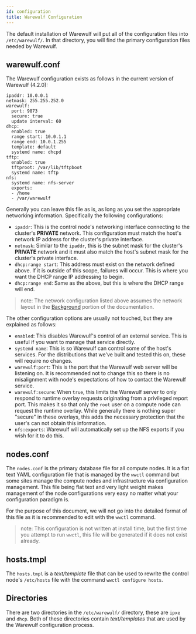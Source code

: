 ```yaml
---
id: configuration
title: Warewulf Configuration
---
```


The default installation of Warewulf will put all of the configuration files into `/etc/warewulf/`. In that directory, you will find the primary configuration files needed by Warewulf.

## warewulf.conf

The Warewulf configuration exists as follows in the current version of Warewulf (4.2.0):

```
ipaddr: 10.0.0.1
netmask: 255.255.252.0
warewulf:
  port: 9873
  secure: true
  update interval: 60
dhcp:
  enabled: true
  range start: 10.0.1.1
  range end: 10.0.1.255
  template: default
  systemd name: dhcpd
tftp:
  enabled: true
  tftproot: /var/lib/tftpboot
  systemd name: tftp
nfs:
  systemd name: nfs-server
  exports:
  - /home
  - /var/warewulf
```

Generally you can leave this file as is, as long as you set the appropriate networking information. Specifically the following configurations:

- `ipaddr`: This is the control node's networking interface connecting to the cluster's **PRIVATE** network. This configuration must match the host's network IP address for the cluster's private interface.
- `netmask`: Similar to the `ipaddr`, this is the subnet mask for the cluster's **PRIVATE** network and it must also match the host's subnet mask for the cluster's private interface.
- `dhcp:range start`: This address must exist on the network defined above. If it is outside of this scope, failures will occur. This is where you want the DHCP range IP addressing to begin.
- `dhcp:range end`: Same as the above, but this is where the DHCP range will end.

> note: The network configuration listed above assumes the network layout in the [Background](background.md) portion of the documentation.

The other configuration options are usually not touched, but they are explained as follows:

- `enabled`: This disables Warewulf's control of an external service. This is useful if you want to manage that service directly.
- `systemd name`: This is so Warewulf can control some of the host's services. For the distributions that we've built and tested this on, these will require no changes.
- `warewulf:port`: This is the port that the Warewulf web server will be listening on. It is recommended not to change this so there is no misalignment with node's expectations of how to contact the Warewulf service.
- `warewulf:secure`: When `true`, this limits the Warewulf server to only respond to runtime overlay requests originating from a privileged report port. This makes it so that only the `root` user on a compute node can request the runtime overlay. While generally there is nothing super "secure" in these overlays, this adds the necessary protection that the user's can not obtain this information.
- `nfs:exports`: Warewulf will automatically set up the NFS exports if you wish for it to do this. 

## nodes.conf

The `nodes.conf` is the primary database file for all compute nodes. It is a flat text YAML configuration file that is managed by the `wwctl` command but some sites manage the compute nodes and infrastructure via configuration management. This file being flat text and very light weight makes management of the node configurations very easy no matter what your configuration paradigm is.

For the purpose of this document, we will not go into the detailed format of this file as it is recommended to edit with the `wwctl` command.

> note: This configuration is not written at install time, but the first time you attempt to run `wwctl`, this file will be generated if it does not exist already.

## hosts.tmpl

The `hosts.tmpl` is a _text/template_ file that can be used to rewrite the control node's `/etc/hosts` file with the command `wwctl configure hosts`.

## Directories

There are two directories in the `/etc/warewulf/` directory, these are `ipxe` and `dhcp`. Both of these directories contain _text/templates_ that are used by the Warewulf configuration process.
